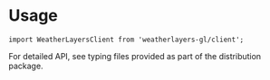 # Usage

```
import WeatherLayersClient from 'weatherlayers-gl/client';
```

For detailed API, see typing files provided as part of the distribution package.

